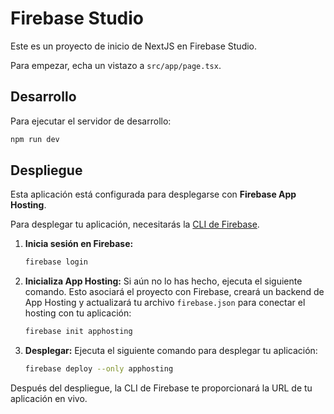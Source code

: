 # Firebase Studio

Este es un proyecto de inicio de NextJS en Firebase Studio.

Para empezar, echa un vistazo a `src/app/page.tsx`.

## Desarrollo

Para ejecutar el servidor de desarrollo:

```bash
npm run dev
```

## Despliegue

Esta aplicación está configurada para desplegarse con **Firebase App Hosting**.

Para desplegar tu aplicación, necesitarás la [CLI de Firebase](https://firebase.google.com/docs/cli).

1.  **Inicia sesión en Firebase:**
    ```bash
    firebase login
    ```

2.  **Inicializa App Hosting:**
    Si aún no lo has hecho, ejecuta el siguiente comando. Esto asociará el proyecto con Firebase, creará un backend de App Hosting y actualizará tu archivo `firebase.json` para conectar el hosting con tu aplicación:
    ```bash
    firebase init apphosting
    ```

3.  **Desplegar:**
    Ejecuta el siguiente comando para desplegar tu aplicación:
    ```bash
    firebase deploy --only apphosting
    ```

Después del despliegue, la CLI de Firebase te proporcionará la URL de tu aplicación en vivo.
